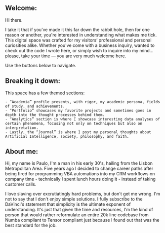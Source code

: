 ## Welcome:

Hi there. 

I take it that if you’ve made it this far down the rabbit hole, then for one reason or another, you're interested in understanding what makes me tick. This digital space was crafted for my visitors’ professional and personal curiosities alike. Whether you've come with a business inquiry, wanted to check out the code I wrote here, or simply wish to inquire into my mind... please, take your time — you are very much welcome here.

Use the buttons below to navigate.

## Breaking it down:

This space has a few themed sections:

    - “Academia” profile presents, with rigor, my academic persona, fields of study, and achievements.
    - “Portfolio” showcases my favorite projects and sometimes goes in depth into the thought processes behind them.
    - “Analytics” section is where I showcase interesting data analyses of certain phenomena, focusing not only on techniques but also on interpretation.
    - Lastly, the “Journal” is where I post my personal thoughts about Artificial Intelligence, society, philosophy, and faith.

## About me:

Hi, my name is Paulo, I'm a man in his early 30's, hailing from the Lisbon Metropolitan Area. Five years ago I decided to change career paths after being fired for programming VBA automations into my CRM workflows on company time - technically I spent lunch hours doing it - instead of taking customer calls.

I love slaving over excrutiatingly hard problems, but don't get me wrong. I'm not to say that I don't enjoy simple solutions. I fully subscribe to the DaVinci's statement that simplicity is the ultimate exponent of understanding. It's just that given the time and resources, I'm the kind of person that would rather reformulate an entire 20k line codebase from Numba compliant to Tensor compliant just because I found out that was the best standard for the job.   

